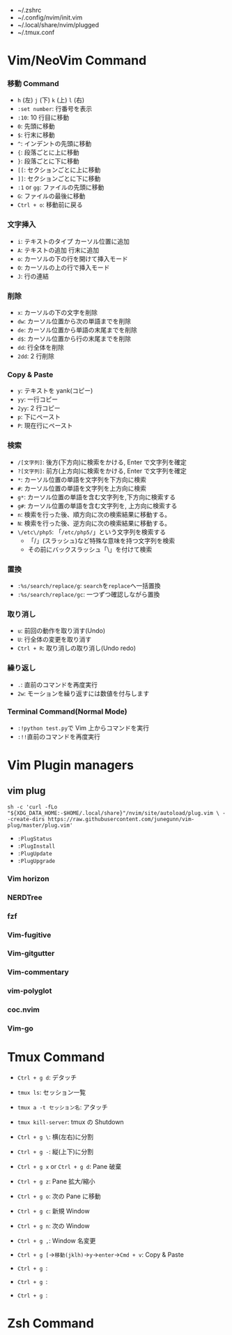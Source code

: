 -   ~/.zshrc
-   ~/.config/nvim/init.vim
-   ~/.local/share/nvim/plugged
-   ~/.tmux.conf

# Vim/NeoVim Command

### 移動 Command

-   `h` (左) `j` (下) `k` (上) `l` (右)
-   `:set number`: 行番号を表示
-   `:10`: 10 行目に移動
-   `0`: 先頭に移動
-   `$`: 行末に移動
-   `^`: インデントの先頭に移動
-   `{`: 段落ごとに上に移動
-   `}`: 段落ごとに下に移動
-   `[[`: セクションごとに上に移動
-   `]]`: セクションごとに下に移動
-   `:1` or `gg`: ファイルの先頭に移動
-   `G`: ファイルの最後に移動
-   `Ctrl + o`: 移動前に戻る

### 文字挿入

-   `i`: テキストのタイプ <ESC> カーソル位置に追加
-   `A`: テキストの追加 <ESC> 行末に追加
-   `o`: カーソルの下の行を開けて挿入モード
-   `O`: カーソルの上の行で挿入モード
-   `J`: 行の連結

### 削除

-   `x`: カーソルの下の文字を削除
-   `dw`: カーソル位置から次の単語までを削除
-   `de`: カーソル位置から単語の末尾までを削除
-   `d$`: カーソル位置から行の末尾までを削除
-   `dd`: 行全体を削除
-   `2dd`: 2 行削除

### Copy & Paste

-   `y`: テキストを yank(コピー)
-   `yy`: 一行コピー
-   `2yy`: 2 行コピー
-   `p`: 下にペースト
-   `P`: 現在行にペースト

### 検索

-   `/[文字列]`: 後方(下方向)に検索をかける, Enter で文字列を確定
-   `?[文字列]`: 前方(上方向)に検索をかける, Enter で文字列を確定
-   `*`: カーソル位置の単語を文字列を下方向に検索
-   `#`: カーソル位置の単語を文字列を上方向に検索
-   `g*`: カーソル位置の単語を含む文字列を,下方向に検索する
-   `g#`: カーソル位置の単語を含む文字列を, 上方向に検索する
-   `n`: 検索を行った後、順方向に次の検索結果に移動する。
-   `N`: 検索を行った後、逆方向に次の検索結果に移動する。
-   `\/etc\/php5`: 「`/etc/php5/`」という文字列を検索する
    -   「/」(スラッシュ)など特殊な意味を持つ文字列を検索
    -   その前にバックスラッシュ「\」を付けて検索

### 置換

-   `:%s/search/replace/g`: `search`を`replace`へ一括置換
-   `:%s/search/replace/gc`: 一つずつ確認しながら置換

### 取り消し

-   `u`: 前回の動作を取り消す(Undo)
-   `U`: 行全体の変更を取り消す
-   `Ctrl + R`: 取り消しの取り消し(Undo redo)

### 繰り返し

-   `.`: 直前のコマンドを再度実行
-   `2w`: モーションを繰り返すには数値を付与します

### Terminal Command(Normal Mode)

-   `:!python test.py`で Vim 上からコマンドを実行
-   `:!!`直前のコマンドを再度実行

# Vim Plugin managers

## vim plug

    sh -c 'curl -fLo "${XDG_DATA_HOME:-$HOME/.local/share}"/nvim/site/autoload/plug.vim \ --create-dirs https://raw.githubusercontent.com/junegunn/vim-plug/master/plug.vim'

-   `:PlugStatus`
-   `:PlugInstall`
-   `:PlugUpdate`
-   `:PlugUpgrade`

### Vim horizon

### NERDTree

### fzf

### Vim-fugitive

### Vim-gitgutter

### Vim-commentary

### vim-polyglot

### coc.nvim

### Vim-go

# Tmux Command

-   `Ctrl + g d`: デタッチ
-   `tmux ls`: セッション一覧
-   `tmux a -t セッション名`: アタッチ
-   `tmux kill-server`: tmux の Shutdown
-   `Ctrl + g \`: 横(左右)に分割
-   `Ctrl + g -`: 縦(上下)に分割
-   `Ctrl + g x` or `Ctrl + g d`: Pane 破棄
-   `Ctrl + g z`: Pane 拡大/縮小
-   `Ctrl + g o`: 次の Pane に移動

-   `Ctrl + g c`: 新規 Window
-   `Ctrl + g n`: 次の Window
-   `Ctrl + g ,`: Window 名変更
-   `Ctrl + g [`->`移動(jklh)`->`y`->`enter`->`Cmd + v`: Copy & Paste
-   `Ctrl + g `:
-   `Ctrl + g `:
-   `Ctrl + g `:

# Zsh Command
